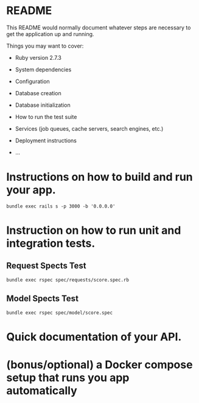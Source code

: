 # README

This README would normally document whatever steps are necessary to get the
application up and running.

Things you may want to cover:

* Ruby version
2.7.3


* System dependencies

* Configuration

* Database creation

* Database initialization

* How to run the test suite

* Services (job queues, cache servers, search engines, etc.)

* Deployment instructions

* ...


# Instructions on how to build and run your app.
``` 
bundle exec rails s -p 3000 -b '0.0.0.0'
```
# Instruction on how to run unit and integration tests.
## Request Spects Test
```
bundle exec rspec spec/requests/score.spec.rb
```

## Model Spects Test

```
bundle exec rspec spec/model/score.spec
```
# Quick documentation of your API.
# (bonus/optional) a Docker compose setup that runs you app automatically